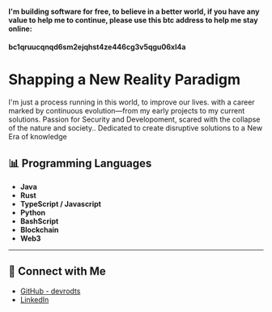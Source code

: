 #### I'm building software for free, to believe in a better world, if you have any value to help me to continue, please use this btc address to help me stay online:

#### bc1qruucqnqd6sm2ejqhst4ze446cg3v5qgu06xl4a

# Shapping a New Reality Paradigm 

I'm just a process running in this world, to improve our lives.
with a career marked by continuous evolution—from my early projects to my current solutions. 
Passion for Security and Developoment, scared with the collapse of the nature and society..
Dedicated to create disruptive solutions to a New Era of knowledge


## 📊 Programming Languages
- **Java** 
- **Rust**
- **TypeScript / Javascript**
- **Python** 
- **BashScript**
- **Blockchain**
- **Web3**
---

## 🤝 Connect with Me

- [GitHub - devrodts](https://github.com/devrodts)
- [LinkedIn](https://www.linkedin.com/in/rodolfo-rodrigues-980319345)
